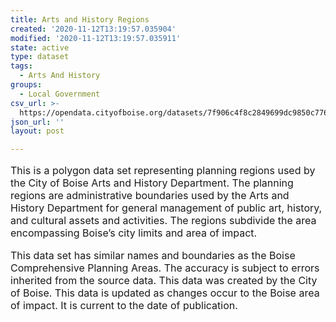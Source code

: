 ```yaml
---
title: Arts and History Regions
created: '2020-11-12T13:19:57.035904'
modified: '2020-11-12T13:19:57.035911'
state: active
type: dataset
tags:
  - Arts And History
groups:
  - Local Government
csv_url: >-
  https://opendata.cityofboise.org/datasets/7f906c4f8c2849699dc9850c7765f5ef_0.csv?outSR=%7B%22latestWkid%22%3A3857%2C%22wkid%22%3A102100%7D
json_url: ''
layout: post

---
```

<div style='text-align:Left;font-size:12pt'><p><span>This is a polygon data set representing planning regions used by the City of Boise Arts and History Department. The planning regions are administrative boundaries used by the Arts and History Department for general management of public art, history, and cultural assets and activities. The regions subdivide the area encompassing Boise’s city limits and area of impact.  </span></p><p><span /></p><p><span>This data set has similar names and boundaries as the Boise Comprehensive Planning Areas. The accuracy is subject to errors inherited from the source data. This data was created by the City of Boise. This data is updated as changes occur to the Boise area of impact. It is current to the date of publication. </span></p></div>
